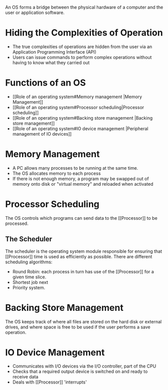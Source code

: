 An OS forms a bridge between the physical hardware of a computer and the user or application software.

# Hiding the Complexities of Operation

- The true complexities of operations are hidden from the user via an Application Programming Interface (API)
- Users can issue commands to perform complex operations without having to know what they carried out

# Functions of an OS

- [[Role of an operating system#Memory management |Memory Management]]
- [[Role of an operating system#Processor scheduling|Processor scheduling]]
- [[Role of an operating system#Backing store management |Backing store management]]
- [[Role of an operating system#IO device management |Peripheral management of IO devices]]

# Memory Management

-  A PC allows many processes to be running at the same time.
- The OS allocates memory to each process
- If there is not enough memory, a program may be swapped out of memory onto disk or "virtual memory" and reloaded when activated

# Processor Scheduling

The OS controls which programs can send data to the [[Processor]] to be processed.

## The Scheduler

The scheduler is the operating system module responsible for ensuring that [[Processor]] time is used as efficiently as possible. There are different scheduling algorithms:
- Round Robin: each process in turn has use of the [[Processor]] for a given time slice.
- Shortest job next
- Priority system.

# Backing Store Management

The OS keeps track of where all files are stored on the hard disk or external drives, and where space is free to be used if the user performs a save operation.

# IO Device Management

- Communicates with I/O devices via the I/O controller, part of the CPU
- Checks that a required output device is switched on and ready to receive data
- Deals with [[Processor]] 'interrupts'